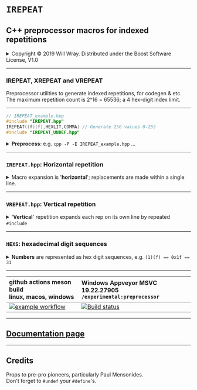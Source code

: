 # **`IREPEAT`**

## C++ preprocessor macros for indexed repetitions

<details><summary>Copyright &copy; 2019 Will Wray. Distributed under the Boost Software License, V1.0</summary>

### **Boost Software License** - Version 1.0 - August 17th, 2003

```txt
Permission is hereby granted, free of charge, to any person or organization
obtaining a copy of the software and accompanying documentation covered by
this license (the "Software") to use, reproduce, display, distribute,
execute, and transmit the Software, and to prepare derivative works of the
Software, and to permit third-parties to whom the Software is furnished to
do so, all subject to the following:

The copyright notices in the Software and this entire statement, including
the above license grant, this restriction and the following disclaimer,
must be included in all copies of the Software, in whole or in part, and
all derivative works of the Software, unless such copies or derivative
works are solely in the form of machine-executable object code generated by
a source language processor.

THE SOFTWARE IS PROVIDED "AS IS", WITHOUT WARRANTY OF ANY KIND, EXPRESS OR
IMPLIED, INCLUDING BUT NOT LIMITED TO THE WARRANTIES OF MERCHANTABILITY,
FITNESS FOR A PARTICULAR PURPOSE, TITLE AND NON-INFRINGEMENT. IN NO EVENT
SHALL THE COPYRIGHT HOLDERS OR ANYONE DISTRIBUTING THE SOFTWARE BE LIABLE
FOR ANY DAMAGES OR OTHER LIABILITY, WHETHER IN CONTRACT, TORT OR OTHERWISE,
ARISING FROM, OUT OF OR IN CONNECTION WITH THE SOFTWARE OR THE USE OR OTHER
DEALINGS IN THE SOFTWARE.
```

[![License](https://img.shields.io/badge/license-boost%201.0-blue.svg)](https://www.boost.org/LICENSE_1_0.txt)

Also at [boost.org](http://www.boost.org/LICENSE_1_0.txt) and accompanying file [LICENSE_1_0.txt](LICENSE_1_0.txt)

</details>

------

### IREPEAT, XREPEAT and VREPEAT

Preprocessor utilities to generate indexed repetitions, for codegen & etc.  
The maximum repetition count is 2^16 = 65536; a 4 hex-digit index limit.

------

```c++
// IREPEAT_example.hpp
#include "IREPEAT.hpp"
IREPEAT((f)(f),HEXLIT,COMMA) // Generate 256 values 0-255
#include "IREPEAT_UNDEF.hpp"
```

<details><summary><b>Preprocess</b>: e.g. <code>cpp -P -E IREPEAT_example.hpp</code> ...</summary>

The provided `HEXLIT` macro is expanded 256 times to a comma-separated list  
of hexadecimal literals, ranging from `0x00` to `0xff` inclusive. The double-digit  
output reflects the number of digits in the specified end index `(f)(f)`:

```cpp
0x00,0x01,0x02,0x03,0x04,0x05,0x06,0x07,0x08,0x09,0x0a,0x0b,...
 ... 0xf5,0xf6,0xf7,0xf8,0xf9,0xfa,0xfb,0xfc,0xfd,0xfe,0xff
```

</details>

------

### **`IREPEAT.hpp`**: Horizontal repetition

<details><summary>Macro expansion is '<b>horizontal</b>'; replacements are made within a single line.</summary>

Indexed-repeat macros expand to a single long line of separated repetitions:

```cpp
IREPEAT(N,M,S) -> M((0)) S() M((1)) S() ... M(N-1) S() M(N)
XREPEAT(N,M,S) -> M((0)) S() ... M(N-2) S() M(N-1)
```

**I** for **I**nclusive: **M(H)** is repeated **N+1** times for **H** in range **[0,N]**  
**X** for e**X**clusive: **M(H)** is repeated **N** times for **H** in range **[0,N)**

* **N** is the number of **XREPEAT**s. The number of **IREPEAT**s is **N + 1**.
* **M** is a macro, or tokens, parameterized by HEXS repeat-index H.
* **S** is a separator-generator argument, i.e. **S()** expands to a separator.

Number **N** (the provided 'cardinal') and its generated repeat-indices **H**... ('ordinals')  
are represented as 'HEXS'; sequences of (adjacent parenthesized) hex digits:

```cpp
 XREPEAT((0)(3),X,COLON); -> X((0)(0));X((0)(1));X((0)(2));
 XREPEAT((0)(0),X,COLON); -> ; // caution; 0-length XREPEAT
```

Note that generated indices have the same number of digits as their cardinal **N**.  
Beware of vanishing zero-length XREPEAT; use IREPEAT, I repeat, use IREPEAT.

</details>

------

### **`VREPEAT.hpp`**: Vertical repetition

<details><summary>'<b>Vertical</b>' repetition expands each rep on its own line by repeated <code>#include</code></summary>

First, #define `VREPEAT_MACRO` and `VREPEAT_COUNT` (inclusive),  
and optionally #define `VREPEAT_SEPARATOR` to add separators,  
then `#include "VREPEAT.hpp"` to process the repetitions:

```cpp
#include "IREPEAT.hpp"

#define VREPEAT_COUNT (f)(f) // 0xff for 256 incl. reps
#define VREPEAT_MACRO Iteration HEXLIT
#define VREPEAT_SEPARATOR COMMA
#include "VREPEAT.hpp"

#include "IREPEAT_UNDEF.hpp"
```

Preprocesses to:

```cpp
Iteration 0x00,
Iteration 0x01,
  ...
Iteration 0xfe,
Iteration 0xff
```

`VREPEAT_MACRO` expands either (1) as a macro or (2) by `#include`:

1. `VREPEAT_MACRO(VREPEAT_INDEX)`

2. `#include STR(VREPEAT_MACRO)`

`#include` expansion (2) is used if `__has_include__(STR(VREPEAT_MACRO))`  
i.e. the stringized `VREPEAT_MACRO` is the name of a file in the include path.

Otherwise, macro expansion (1) is used with `VREPEAT_SEPARATOR()` appended,  
if defined, on all but the final repeat (when `NREPEAT == NREPEATS`).  
A separator is not added after #include expansion (2); add it in the file if needed.

The following preprocessor names are set automatically:

* `VREPEAT_INDEX`: The repeat index digits in HEXS format
* `C3`,`C2`,`C1`,`C0`: Individual hex digits of `VREPEAT_COUNT`
* `D3`,`D2`,`D1`,`D0`: Individual hex digits of `VREPEAT_INDEX`
* `NREPEAT`: The repeat index as an integer literal
* `NREPEATS`: `VREPEAT_COUNT` as an integer literal

`#include "VREPEAT.hpp"` undef's these symbols and all others it defines  
so can be used repeatedly.

</details>

------

### **`HEXS`**: hexadecimal digit sequences

<details><summary><b>Numbers</b> are represented as hex digit sequences, e.g. <code>(1)(f) == 0x1f == 31</code></summary>

The HEXS representation here has up to 4 parenthesized hexadecimal digits:

```cpp
HEXS = (h0) | (h1)(h0) | (h2)(h1)(h0) | (h3)(h2)(h1)(h0)
```

The hex letter-digits are required to be lowercase only.

Four digits is a practical repeat-count limit; 2^16 reps take ~1s and ~1Gbyte.

</details>

------

| github actions meson build<br>linux, macos, windows | Windows Appveyor MSVC 19.22.27905<br>`/experimental:preprocessor`|
| :--- | :--- |
| [![example workflow](https://github.com/willwray/IREPEAT/actions/workflows/ci.yml/badge.svg)](https://github.com/willwray/IREPEAT/actions) | [![Build status](https://ci.appveyor.com/api/projects/status/a821x1mdyfhfah8w?svg=true)](https://ci.appveyor.com/project/willwray/IREPEAT) |

------

## [Documentation page](documentation.md)

------

## Credits

Props to pre-pro pioneers, particularly Paul Mensonides.  
Don't forget to `#undef` your `#define`'s.
